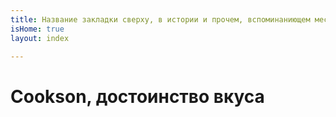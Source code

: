 ```yaml
---
title: Название закладки сверху, в истории и прочем, вспоминаниющем месте.
isHome: true
layout: index

---
```

# Cookson, достоинство вкуса